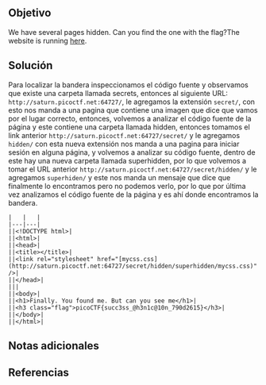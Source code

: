 ## Objetivo
We have several pages hidden. Can you find the one with the flag?The website is running [here](http://saturn.picoctf.net:64727/).
## Solución
Para localizar la bandera inspeccionamos el código fuente y observamos que existe una carpeta llamada secrets, entonces al siguiente URL: `http://saturn.picoctf.net:64727/`, le agregamos la extensión `secret/`, con esto nos manda a una pagina que contiene una imagen que dice que vamos por el lugar correcto, entonces, volvemos a analizar el código fuente de la página y este contiene una carpeta llamada hidden, entonces tomamos el link anterior `http://saturn.picoctf.net:64727/secret/` y le agregamos `hidden/` con esta nueva extensión nos manda a una pagina para iniciar sesión en alguna página, y volvemos a analizar su código fuente, dentro de este hay una nueva carpeta llamada superhidden, por lo que volvemos a tomar el URL anterior `http://saturn.picoctf.net:64727/secret/hidden/` y le agregamos `superhiden/` y este nos manda un mensaje que dice que finalmente lo encontramos pero no podemos verlo, por lo que por última vez analizamos el código fuente de la página y es ahí donde encontramos la bandera.
```
|   |   |
|---|---|
||<!DOCTYPE html>|
||<html>|
||<head>|
||<title></title>|
||<link rel="stylesheet" href="[mycss.css](http://saturn.picoctf.net:64727/secret/hidden/superhidden/mycss.css)" />|
||</head>|
|||
||<body>|
||<h1>Finally. You found me. But can you see me</h1>|
||<h3 class="flag">picoCTF{succ3ss_@h3n1c@10n_790d2615}</h3>|
||</body>|
||</html>|
```
## Notas adicionales

## Referencias
